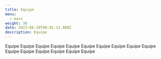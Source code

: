 ```yaml
---
title: Equipe
menu:
  - main
weight: 30
date: 2023-06-20T08:01:13.880Z
description: Equipe
---
```

Equipe Equipe Equipe Equipe Equipe Equipe Equipe Equipe Equipe Equipe Equipe Equipe Equipe Equipe Equipe Equipe